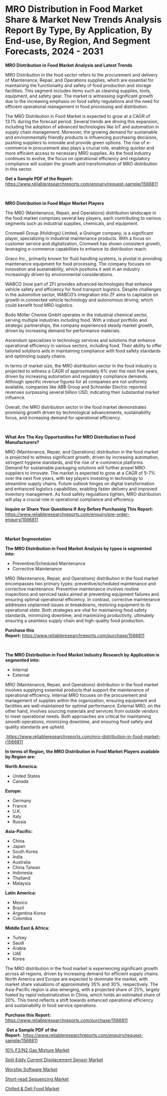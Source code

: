 <p><h1>MRO Distribution in Food Market Share & Market New Trends Analysis Report By Type, By Application, By End-use, By Region, And Segment Forecasts, 2024 - 2031</h1></p><p><strong>MRO Distribution in Food Market Analysis and Latest Trends</strong></p>
<p><p>MRO Distribution in the food sector refers to the procurement and delivery of Maintenance, Repair, and Operations supplies, which are essential for maintaining the functionality and safety of food production and storage facilities. This segment includes items such as cleaning supplies, tools, equipment, and safety gear. The market is witnessing significant growth due to the increasing emphasis on food safety regulations and the need for efficient operational management in food processing and distribution.</p><p>The MRO Distribution in Food Market is expected to grow at a CAGR of 13.1% during the forecast period. Several trends are driving this expansion, including the adoption of advanced technologies like IoT and automation in supply chain management. Moreover, the growing demand for sustainable and environmentally friendly products is influencing purchasing decisions, pushing suppliers to innovate and provide green options. The rise of e-commerce in procurement also plays a crucial role, enabling quicker and more efficient access to necessary MRO supplies. As the food industry continues to evolve, the focus on operational efficiency and regulatory compliance will sustain the growth and transformation of MRO distribution in this sector.</p></p>
<p><strong>Get a Sample PDF of the Report:&nbsp;</strong> <a href="https://www.reliableresearchreports.com/enquiry/request-sample/1566811">https://www.reliableresearchreports.com/enquiry/request-sample/1566811</a></p>
<p>&nbsp;</p>
<p><strong>MRO Distribution in Food Major Market Players</strong></p>
<p><p>The MRO (Maintenance, Repair, and Operations) distribution landscape in the food market comprises several key players, each contributing to various segments such as industrial supplies, chemicals, and equipment. </p><p>Cromwell Group (Holdings) Limited, a Grainger company, is a significant player, specializing in industrial maintenance products. With a focus on customer service and digitalization, Cromwell has shown consistent growth, leveraging e-commerce capabilities to enhance its distribution reach. </p><p>Graco Inc., primarily known for fluid handling systems, is pivotal in providing maintenance equipment for food processing. The company focuses on innovation and sustainability, which positions it well in an industry increasingly driven by environmental considerations.</p><p>WABCO (now part of ZF) provides advanced technologies that enhance vehicle safety and efficiency for food transport logistics. Despite challenges in the automotive sector, WABCO’s integration into ZF aims to capitalize on growth in connected vehicle technology and autonomous driving, which could benefit food MRO logistics.</p><p>Bodo Möller Chemie GmbH operates in the industrial chemical sector, serving multiple industries including food. With a robust portfolio and strategic partnerships, the company experienced steady market growth, driven by increasing demand for performance materials.</p><p>Ascendum specializes in technology services and solutions that enhance operational efficiency in various sectors, including food. Their ability to offer tailored solutions aids in maintaining compliance with food safety standards and optimizing supply chains.</p><p>In terms of market size, the MRO distribution sector in the food industry is projected to witness a CAGR of approximately 6% over the next five years, driven by increasing automation and regulatory compliance demands. Although specific revenue figures for all companies are not uniformly available, companies like ABB Group and Schneider Electric reported revenues surpassing several billion USD, indicating their substantial market influence. </p><p>Overall, the MRO distribution sector in the food market demonstrates promising growth driven by technological advancements, sustainability focus, and increasing demand for operational efficiency.</p></p>
<p>&nbsp;</p>
<p><strong>What Are The Key Opportunities For MRO Distribution in Food Manufacturers?</strong></p>
<p><p>MRO (Maintenance, Repair, and Operations) distribution in the food market is projected to witness significant growth, driven by increasing automation, stringent hygiene standards, and the rise of e-commerce platforms. Demand for sustainable packaging solutions will further propel MRO suppliers to innovate. The market is expected to grow at a CAGR of 5-7% over the next five years, with key players investing in technology to streamline supply chains. Future outlook hinges on digital transformation and enhanced logistics capabilities, enabling faster delivery and improved inventory management. As food safety regulations tighten, MRO distribution will play a crucial role in operational compliance and efficiency.</p></p>
<p><strong>Inquire or Share Your Questions If Any Before Purchasing This Report:</strong> <a href="https://www.reliableresearchreports.com/enquiry/pre-order-enquiry/1566811">https://www.reliableresearchreports.com/enquiry/pre-order-enquiry/1566811</a></p>
<p>&nbsp;</p>
<p><strong>Market Segmentation</strong></p>
<p><strong>The MRO Distribution in Food Market Analysis by types is segmented into:</strong></p>
<p><ul><li>Preventive/Scheduled Maintenance</li><li>Corrective Maintenance</li></ul></p>
<p><p>MRO (Maintenance, Repair, and Operations) distribution in the food market encompasses two primary types: preventive/scheduled maintenance and corrective maintenance. Preventive maintenance involves routine inspections and serviced tasks aimed at preventing equipment failures and ensuring optimal operational efficiency. In contrast, corrective maintenance addresses unplanned issues or breakdowns, restoring equipment to its operational state. Both strategies are vital for maintaining food safety standards, minimizing downtime, and maximizing productivity, ultimately ensuring a seamless supply chain and high-quality food production.</p></p>
<p><strong>Purchase this Report:&nbsp;</strong><a href="https://www.reliableresearchreports.com/purchase/1566811">https://www.reliableresearchreports.com/purchase/1566811</a></p>
<p>&nbsp;</p>
<p><strong>The MRO Distribution in Food Market Industry Research by Application is segmented into:</strong></p>
<p><ul><li>Internal</li><li>External</li></ul></p>
<p><p>MRO (Maintenance, Repair, and Operations) distribution in the food market involves supplying essential products that support the maintenance of operational efficiency. Internal MRO focuses on the procurement and management of supplies within the organization, ensuring equipment and facilities are well-maintained for optimal performance. External MRO, on the other hand, involves sourcing materials and services from outside vendors to meet operational needs. Both approaches are critical for maintaining smooth operations, minimizing downtime, and ensuring food safety and quality standards are upheld.</p></p>
<p><a href="https://www.reliableresearchreports.com/mro-distribution-in-food-market-r1566811">&nbsp;https://www.reliableresearchreports.com/mro-distribution-in-food-market-r1566811</a></p>
<p><strong>In terms of Region, the MRO Distribution in Food Market Players available by Region are:</strong></p>
<p>
    <p> <strong> North America: </strong>
        <ul>
            <li>United States</li>
            <li>Canada</li>
        </ul>
        </p> 
    <p> <strong> Europe: </strong>
        <ul>
            <li>Germany</li>
            <li>France</li>
            <li>U.K.</li>
            <li>Italy</li>
            <li>Russia</li>
        </ul>
        </p> 
    <p> <strong> Asia-Pacific: </strong>
        <ul>
            <li>China</li>
            <li>Japan</li>
            <li>South Korea</li>
            <li>India</li>
            <li>Australia</li>
            <li>China Taiwan</li>
            <li>Indonesia</li>
            <li>Thailand</li>
            <li>Malaysia</li>
        </ul>
        </p> 
    <p> <strong> Latin America: </strong>
        <ul>
            <li>Mexico</li>
            <li>Brazil</li>
            <li>Argentina Korea</li>
            <li>Colombia</li>
        </ul>
        </p> 
    <p> <strong> Middle East & Africa: </strong>
        <ul>
            <li>Turkey</li>
            <li>Saudi</li>
            <li>Arabia</li>
            <li>UAE</li>
            <li>Korea</li>
        </ul>
    </p>
    </p>
<p><p>The MRO distribution in the food market is experiencing significant growth across all regions, driven by increasing demand for efficient supply chains. North America and Europe are expected to dominate the market, with market share valuations of approximately 35% and 30%, respectively. The Asia-Pacific region is also emerging, with a projected share of 25%, largely fueled by rapid industrialization in China, which holds an estimated share of 20%. This trend reflects a shift towards enhanced operational efficiency and sustainability in food service operations.</p></p>
<p><strong>Purchase this Report: </strong><a href="https://www.reliableresearchreports.com/purchase/1566811">https://www.reliableresearchreports.com/purchase/1566811</a></p>
<p>&nbsp;<strong>Get a Sample PDF of the Report:&nbsp;&nbsp;</strong><a href="https://www.reliableresearchreports.com/enquiry/request-sample/1566811">https://www.reliableresearchreports.com/enquiry/request-sample/1566811</a></p>
<p><strong></strong></p>
<p><p><a href="https://medium.com/@ofrmbkvl79/mapping-the-10-f2-n2-gas-mixture-market-trends-challenges-and-breakthroughs-2024-2031-458017c1aec8">10% F2/N2 Gas Mixture Market</a></p><p><a href="https://medium.com/@ofrmbkvl79/split-eddy-current-displacement-sensor-market-trends-focusing-on-split-eddy-current-displacement-e1ee98e18c37?postPublishedType=repub">Split Eddy Current Displacement Sensor Market</a></p><p><a href="https://www.linkedin.com/pulse/worship-software-market-industry-landscape-growth-trajectories-ovuae">Worship Software Market</a></p><p><a href="https://issuu.com/reportprime-2/docs/short-read-sequencing-market-size-2_f613fe13e81355">Short-read Sequencing Market</a></p><p><a href="https://issuu.com/reportprime-2/docs/chilled-deli-food-market-size-2030._148734ec929caf">Chilled & Deli Food Market</a></p></p>